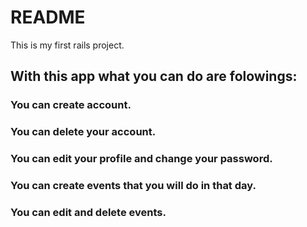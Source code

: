 # README

This is my first rails project.

## With this app what you can do are folowings:
### You can create account.
### You can delete your account.
### You can edit your profile and change your password.
### You can create events that you will do in that day.
### You can edit and delete events.


